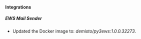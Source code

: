 #### Integrations
##### EWS Mail Sender
- Updated the Docker image to: *demisto/py3ews:1.0.0.32273*.
